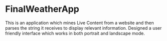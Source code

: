 # FinalWeatherApp
This is an application which mines Live Content from a website and then parses the string it receives to display relevant information. Designed a user friendly interface which works in both portrait and landscape mode.
